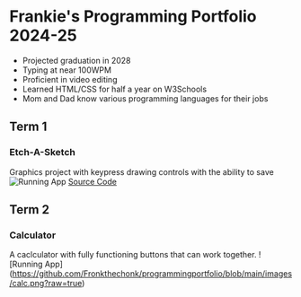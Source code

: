 # Frankie's Programming Portfolio 2024-25
* Projected graduation in 2028
* Typing at near 100WPM
* Proficient in video editing
* Learned HTML/CSS for half a year on W3Schools
* Mom and Dad know various programming languages for their jobs

## Term 1
### Etch-A-Sketch
Graphics project with keypress drawing controls with the ability to save
![Running App]()
[Source Code]()
## Term 2
### Calculator
A caclculator with fully functioning buttons that can work together. 
![Running App] (https://github.com/Fronkthechonk/programmingportfolio/blob/main/images/calc.png?raw=true)
